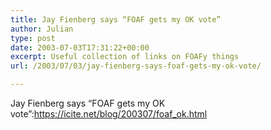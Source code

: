 ```yaml
---
title: Jay Fienberg says “FOAF gets my OK vote”
author: Julian
type: post
date: 2003-07-03T17:31:22+00:00
excerpt: Useful collection of links on FOAFy things
url: /2003/07/03/jay-fienberg-says-foaf-gets-my-ok-vote/

---
```

Jay Fienberg says &#8220;FOAF gets my OK vote&#8221;:https://icite.net/blog/200307/foaf_ok.html